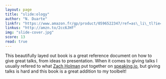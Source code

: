 ```yaml
---
layout: page
title: "slide:ology"
author: "N. Duarte"
linkfr: "https://www.amazon.fr/gp/product/0596522347/ref=as\_li\_tl?ie=UTF8&camp=1642&creative=6746&creativeASIN=0596522347&linkCode=as2&tag=mg092-21"
linkus: "http://amzn.to/2cc6JHf" 
img: "slide-cover.jpg"
score: 13
read: true
---
```


This beautifully layed out book is a great reference document on how to give great talks, from ideas to presentation. When it comes to giving talks I usually refered to what [Zach Holman][1] put together on [speaking.io][2], but giving talks is hard and this book is a great addition to my toolbelt!

[1]:	https://zachholman.com/
[2]:	http://speaking.io/